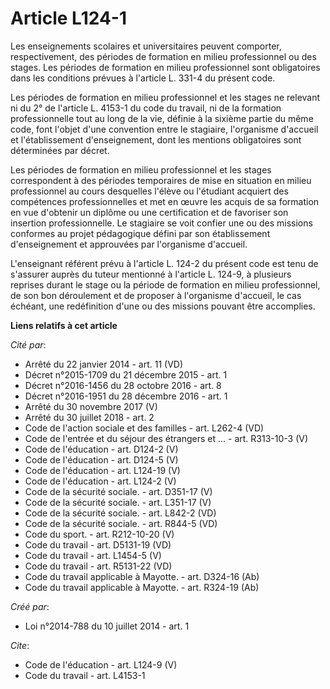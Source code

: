 # Article L124-1

Les enseignements scolaires et universitaires peuvent comporter, respectivement, des périodes de formation en milieu
professionnel ou des stages. Les périodes de formation en milieu professionnel sont obligatoires dans les conditions prévues
à l'article L. 331-4 du présent code. 

Les périodes de formation en milieu professionnel et les stages ne relevant ni du 2° de l'article L. 4153-1 du code du
travail, ni de la formation professionnelle tout au long de la vie, définie à la sixième partie du même code, font l'objet
d'une convention entre le stagiaire, l'organisme d'accueil et l'établissement d'enseignement, dont les mentions obligatoires
sont déterminées par décret. 

Les périodes de formation en milieu professionnel et les stages correspondent à des périodes temporaires de mise en situation
en milieu professionnel au cours desquelles l'élève ou l'étudiant acquiert des compétences professionnelles et met en œuvre
les acquis de sa formation en vue d'obtenir un diplôme ou une certification et de favoriser son insertion professionnelle. Le
stagiaire se voit confier une ou des missions conformes au projet pédagogique défini par son établissement d'enseignement et
approuvées par l'organisme d'accueil. 

L'enseignant référent prévu à l'article L. 124-2 du présent code est tenu de s'assurer auprès du tuteur mentionné à l'article
L. 124-9, à plusieurs reprises durant le stage ou la période de formation en milieu professionnel, de son bon déroulement et
de proposer à l'organisme d'accueil, le cas échéant, une redéfinition d'une ou des missions pouvant être accomplies.

**Liens relatifs à cet article**

_Cité par_:

  - Arrêté du 22 janvier 2014 - art. 11 (VD)
  - Décret n°2015-1709 du 21 décembre 2015 - art. 1
  - Décret n°2016-1456 du 28 octobre 2016 - art. 8
  - Décret n°2016-1951 du 28 décembre 2016 - art. 1
  - Arrêté du 30 novembre 2017 (V)
  - Arrêté du 30 juillet 2018 - art. 2
  - Code de l'action sociale et des familles - art. L262-4 (VD)
  - Code de l'entrée et du séjour des étrangers et ... - art. R313-10-3 (V)
  - Code de l'éducation - art. D124-2 (V)
  - Code de l'éducation - art. D124-5 (V)
  - Code de l'éducation - art. L124-19 (V)
  - Code de l'éducation - art. L124-2 (V)
  - Code de la sécurité sociale. - art. D351-17 (V)
  - Code de la sécurité sociale. - art. L351-17 (V)
  - Code de la sécurité sociale. - art. L842-2 (VD)
  - Code de la sécurité sociale. - art. R844-5 (VD)
  - Code du sport. - art. R212-10-20 (V)
  - Code du travail - art. D5131-19 (VD)
  - Code du travail - art. L1454-5 (V)
  - Code du travail - art. R5131-22 (VD)
  - Code du travail applicable à Mayotte. - art. D324-16 (Ab)
  - Code du travail applicable à Mayotte. - art. R324-19 (Ab)

_Créé par_:

  - Loi n°2014-788 du 10 juillet 2014 - art. 1

_Cite_:

  - Code de l'éducation - art. L124-9 (V)
  - Code du travail - art. L4153-1
